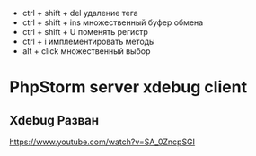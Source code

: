 * ctrl + shift + del удаление тега
* ctrl + shift + ins множественный буфер обмена
* ctrl + shift + U поменять регистр
* ctrl + i имплементировать методы
* alt + click множественный выбор

# PhpStorm server xdebug client
## Xdebug Разван
https://www.youtube.com/watch?v=SA_0ZncpSGI
